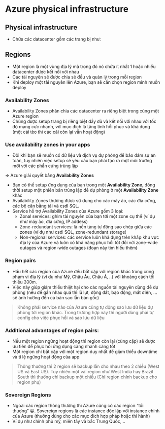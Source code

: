 # Azure physical infrastructure

## Physical infrastructure
- Chứa các datacenter gồm các trang bị như: 
## Regions
- Một region là một vùng địa lý mà trong đó nó chứa ít nhất 1 hoặc nhiều datacenter được kết nối với nhau
- Các tài nguyên sẽ được chia sẻ đều và quản lý trong mỗi region
- Khi deploy một tài nguyên lên Azure, bạn sẽ cần chọn region mình muốn deploy

### Availability Zones
- Availability Zones phân chia các datacenter ra riêng biệt trong cùng một Azure region
- Chúng được setup trang bị riêng biệt đầy đủ và kết nối với nhau với tốc độ mạng cực nhanh, với mục đích là tăng tính hồi phục và khả dụng (một cái tèo thì các cái còn lại vẫn hoạt động)


### Use availability zones in your apps
- Đôi khi bạn sẽ muốn có dữ liệu và dịch vụ dự phòng để bảo đảm sự an toàn, tuy nhiên việc setup sẽ yêu cầu bạn phải tạo ra một môi trường mới với các phần cứng trùng lặp

⇒ Azure giải quyết bằng **Availability Zones**

- Bạn có thể setup ứng dụng của bạn trong một **Availability Zone**, đồng thời setup một phiên bản trùng lặp để dự phòng ở một **Availability Zone** khác
- Availability Zones thường được sử dụng cho các máy ảo, các đĩa cứng, các bộ cân bằng tải và csdl SQL.
- Service hỗ trợ Availability Zones của Azure gồm 3 loại:
    - Zonal services: ghim tài nguyên của bạn tới một zone cụ thể (ví dụ như máy ảo, đĩa cứng, IP addess)
    - Zone-redundant services: là nền tảng tự động sao chép giữa các zones (ví dụ như csdl SQL, zone-redundant storage)
    - Non-regional services: các service luôn khả dụng trên khắp khu vực địa lý của Azure và luôn có khả năng phục hồi tốt đối với zone-wide outages và region-wide outages (đoạn này tìm hiểu thêm)
### Region pairs
- Hầu hết các region của Azure đều bắt cặp với region khác trong cùng phạm vi địa lý (ví dụ như Mỹ, Châu Âu, Châu Á, ..) với khoảng cách tối thiểu 300m.
- Việc này giúp giảm thiểu thiệt hại cho các nguồn tài nguyên dùng để dự phòng (nếu để gần nhau quá thì lũ lụt, động đất, bạo động, mất điện, … sẽ ảnh hưởng đến cả bản sao lẫn bản gốc)

> Không phải service nào của Azure cũng tự động sao lưu dữ liệu dự phòng tới region khác. Trong trường hợp này thì người dùng phải tự config cho việc phục hồi và sao lưu dữ liệu 

### Additional advantages of region pairs:
- Nếu một region ngừng hoạt động thì region còn lại (cùng cặp) sẽ được ưu tiên để phục hồi ứng dụng càng nhanh càng tốt
- Một region chỉ bắt cặp với một region duy nhất để giảm thiểu downtime và tỉ lệ ngừng hoạt động của app
> Thông thường thì 2 region sẽ backup lẫn cho nhau theo 2 chiều (West US và East US). Tuy nhiên một vài region như West India hay Brazil South thì thường chỉ backup một chiều (Chỉ region chính backup cho region phụ)

### Sovereign Regions
- Ngoài các region thông thường thì Azure cũng có các region “tối thượng” 😀. Sovereign regions là các instance độc lập với instance chính của Azure (thường dùng cho các mục đích hợp pháp hoặc thi hành)
- Ví dụ như chính phủ mỹ, miền tây và bắc Trung Quốc, ..